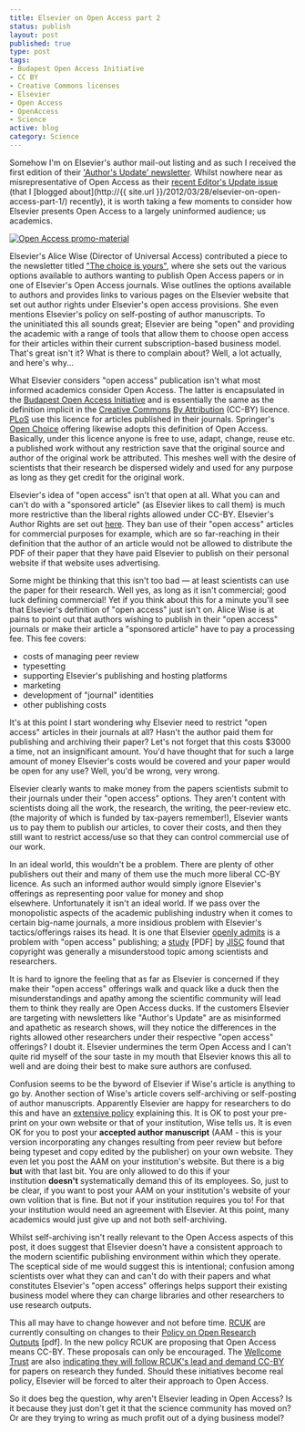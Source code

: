 ```yaml
--- 
title: Elsevier on Open Access part 2
status: publish
layout: post
published: true
type: post
tags: 
- Budapest Open Access Initiative
- CC BY
- Creative Commons licenses
- Elsevier
- Open Access
- OpenAccess
- Science
active: blog
category: Science
---
```

Somehow I'm on Elsevier's author mail-out listing and as such I received the first edition of their ['Author's Update' newsletter](http://www.elsevier.com/wps/find/authorsview.authors/issue1). Whilst nowhere near as misrepresentative of Open Access as their [recent Editor's Update issue](http://editorsupdate.elsevier.com/2012/03/copyright-in-an-open-access-world/) (that I [blogged about](http://{{ site.url }}/2012/03/28/elsevier-on-open-access-part-1/) recently), it is worth taking a few moments to consider how Elsevier presents Open Access to a largely uninformed audience; us academics.

[![Open Access promo-material](http://farm4.static.flickr.com/3513/3992172265_184a03d3b4_m.jpg 'Open Access promomaterial')](http://www.flickr.com/photos/7546281@N04/3992172265)

Elsevier's Alice Wise (Director of Universal Access) contributed a piece to the newsletter titled ["The choice is yours"](http://www.elsevier.com/wps/find/authorsview.authors/issue1_a), where she sets out the various options available to authors wanting to publish Open Access papers or in one of Elsevier's Open Access journals. Wise outlines the options available to authors and provides links to various pages on the Elsevier website that set out author rights under Elsevier's open access provisions. She even mentions Elsevier's policy on self-posting of author manuscripts. To the uninitiated this all sounds great; Elsevier are being "open" and providing the academic with a range of tools that allow them to choose open access for their articles within their current subscription-based business model. That's great isn't it? What is there to complain about? Well, a lot actually, and here's why...

What Elsevier considers "open access" publication isn't what most informed academics consider Open Access. The latter is encapsulated in the [Budapest Open Access Initiative](http://www.soros.org/openaccess) and is essentially the same
as the definition implicit in the [Creative Commons](http://creativecommons.org/) [By Attribution](http://creativecommons.org/licenses/by/3.0/) (CC-BY) licence. [PLoS](http://www.plos.org/) use this licence for articles published in their journals. Springer's [Open Choice](http://www.springer.com/open+access/open+choice?SGWID=0-40359-0-0-0) offering likewise adopts this definition of Open Access. Basically, under this licence anyone is free to use, adapt, change, reuse etc. a published work without any restriction save that the original source and author of
the original work be attributed. This meshes well with the desire of scientists that their research be dispersed widely and used for any purpose as long as they get credit for the original work.

Elsevier's idea of "open access" isn't that open at all. What you can and can't do
with a "sponsored article" (as Elsevier likes to call them) is much more restrictive than the liberal rights allowed under CC-BY. Elsevier's Author Rights are set out [here](http://www.elsevier.com/wps/find/authors.authors/sponsoredarticles_user). They ban use of their "open access" articles for commercial purposes for example, which are so far-reaching in their definition that the author of an article would not be allowed to distribute the PDF of their paper that they have paid Elsevier to publish on their personal website if that website uses advertising.

Some might be thinking that this isn't too bad &mdash; at least scientists can use the paper for their research. Well yes, as long as it isn't commercial; good luck defining commercial! Yet if you think about this for a minute you'll see that Elsevier's definition of "open access" just isn't on. Alice Wise is at pains to
point out that authors wishing to publish in their "open access" journals or make their article a "sponsored article" have to pay a processing fee. This fee covers:

-   costs of managing peer review
-   typesetting
-   supporting Elsevier's publishing and hosting platforms
-   marketing
-   development of "journal" identities
-   other publishing costs

It's at this point I start wondering why Elsevier need to restrict "open access" articles in their journals at all? Hasn't the author paid them for publishing and archiving their paper? Let's not forget that this costs &#36;3000 a time, not an insignificant amount. You'd have thought that for such a large amount of money Elsevier's costs would be covered and your paper would be open for any use? Well, you'd be wrong, very wrong.

Elsevier clearly wants to make money from the papers scientists submit to their journals under their "open access" options. They aren't content with scientists doing all the work, the research, the writing, the peer-review etc. (the majority of which is funded by tax-payers remember!), Elsevier wants us to pay them to publish our articles, to cover their costs, and then they still want to restrict access/use so that they can control commercial use of our work.

In an ideal world, this wouldn't be a problem. There are plenty of other publishers out their and many of them use the much more liberal CC-BY licence. As such an informed author would simply ignore Elsevier's offerings as representing poor value for money and shop elsewhere. Unfortunately it isn't an ideal world. If we pass over the monopolistic aspects of the academic publishing industry when it comes to certain big-name journals, a more insidious problem with Elsevier's tactics/offerings raises its head. It is one that Elsevier [openly admits](http://editorsupdate.elsevier.com/2012/03/copyright-in-an-open-access-world/)
is a problem with "open access" publishing; a [study](http://www.jisc.ac.uk/uploaded_documents/Towards%20Good%20Practices%20of%20Copyright%20in%20Open%20Access%20Journals%20-%20version%201.0new.pdf) [PDF] by [JISC](http://www.jisc.ac.uk/) found that copyright was generally a misunderstood topic among scientists and researchers.

It is hard to ignore the feeling that as far as Elsevier is concerned if they make
their "open access" offerings walk and quack like a duck then the misunderstandings and apathy among the scientific community will lead them to think they really are Open Access ducks. If the customers Elsevier are targeting with newsletters like "Author's Update" are as misinformed and apathetic as research shows, will they notice the differences in the rights allowed other researchers under their respective "open access" offerings? I doubt it. Elsevier undermines the term Open Access and I can't quite rid myself of the sour taste in my mouth that Elsevier knows this all to well and are doing their best to make sure authors are confused.

Confusion seems to be the byword of Elsevier if Wise's article is anything to go by. Another section of Wise's article covers self-archiving or self-posting of author manuscripts. Apparently Elsevier are happy for researchers to do this
and have an [extensive policy](http://www.elsevier.com/wps/find/authorsview.authors/postingpolicy) explaining this. It is OK to post your pre-print on your own website or that of your institution, Wise tells us. It is even OK for you to post your **accepted author manuscript** (AAM - this is your version
incorporating any changes resulting from peer review but before being typeset and copy edited by the publisher) on your own website. They even let you post the AAM on your institution's website. But there is a big **but** with that last bit. You are only allowed to do this if your institution **doesn't** systematically demand this of its employees. So, just to be clear, if you want to post your AAM on your institution's website of your own volition that is fine. But not if your institution requires you to! For that your institution would need an agreement with
Elsevier. At this point, many academics would just give up and not both self-archiving.

Whilst self-archiving isn't really relevant to the Open Access aspects of this post, it does suggest that Elsevier doesn't have a consistent approach to the modern scientific publishing environment within which they operate. The sceptical side of me would suggest this is intentional; confusion among scientists over what they can and can't do with their papers and what constitutes Elsevier's "open access" offerings helps support their existing business model where they can
charge libraries and other researchers to use research outputs.

This all may have to change however and not before time. [RCUK](http://www.rcuk.ac.uk/) are currently consulting on changes to their [Policy on Open Research Outputs](http://www.openscholarship.org/upload/docs/application/pdf/2012-03/rcuk_proposed_policy_on_access_to_research_outputs.pdf) [pdf]. In the new policy RCUK are proposing that Open Access means CC-BY. These proposals can only be encouraged. The [Wellcome Trust](http://www.wellcome.ac.uk/) are also [indicating they will follow RCUK's lead and demand CC-BY](http://www.timeshighereducation.co.uk/story.asp?storycode=419475) for papers on research they funded. Should these initiatives become real policy, Elsevier will be forced to alter their approach to Open Access.

So it does beg the question, why aren't Elsevier leading in Open Access? Is it because they just don't get it that the science community has moved on? Or are they trying to wring as much profit out of a dying business model?
